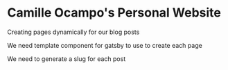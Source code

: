 # Camille Ocampo's Personal Website

Creating pages dynamically for our blog posts

We need template component for gatsby to use to create each page

We need to generate a slug for each post